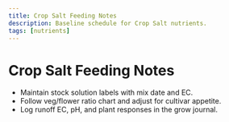 ```yaml
---
title: Crop Salt Feeding Notes
description: Baseline schedule for Crop Salt nutrients.
tags: [nutrients]
---
```


# Crop Salt Feeding Notes

- Maintain stock solution labels with mix date and EC.
- Follow veg/flower ratio chart and adjust for cultivar appetite.
- Log runoff EC, pH, and plant responses in the grow journal.

